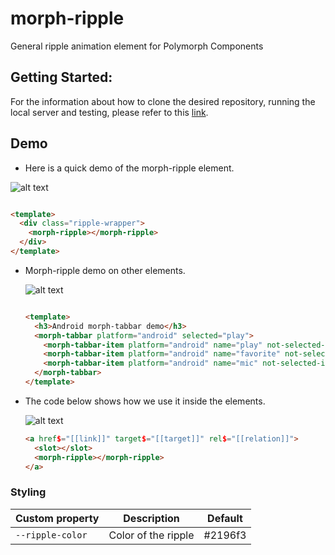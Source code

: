 # morph-ripple
General ripple animation element for Polymorph Components

## Getting Started:
For the information about how to clone the desired repository, running the local server and testing, please refer to this [link](https://github.com/moduware/polymorph-components/blob/master/INFO.md).


## Demo
  - Here is a quick demo of the morph-ripple element.

  ![alt text](https://user-images.githubusercontent.com/15607784/33458062-90b40f54-d5d9-11e7-9d65-4c2928d1193a.png)


  ```html

  <template>
    <div class="ripple-wrapper">
      <morph-ripple></morph-ripple>
    </div>
  </template>

  ```


- Morph-ripple demo on other elements.



  ![alt text](https://user-images.githubusercontent.com/15607784/33458209-2f1a51da-d5da-11e7-9cbc-dd7c21073ced.png)


  ```html

  <template>
    <h3>Android morph-tabbar demo</h3>
    <morph-tabbar platform="android" selected="play">
      <morph-tabbar-item platform="android" name="play" not-selected-image="../img/play_android.svg" selected-image="../img/play_android_selected.svg"></morph-tabbar-item>
      <morph-tabbar-item platform="android" name="favorite" not-selected-image="../img/favorite_android.svg" selected-image="../img/favorite_android_selected.svg"></morph-tabbar-item>
      <morph-tabbar-item platform="android" name="mic" not-selected-image="../img/mic_android.svg" selected-image="../img/mic_android_selected.svg"></morph-tabbar-item>
    </morph-tabbar>
  </template>

  ```





- The code below shows how we use it inside the elements.


  ![alt text](https://user-images.githubusercontent.com/15607784/33460189-dd317724-d5e1-11e7-9bd7-ca784e9aa012.png)

  ```html
  <a href$="[[link]]" target$="[[target]]" rel$="[[relation]]">
    <slot></slot>
    <morph-ripple></morph-ripple>
  </a>
  ```


### Styling


Custom property                  | Description                            | Default
---------------------------------|----------------------------------------|--------------------
`--ripple-color`                 | Color of the ripple                    | #2196f3
